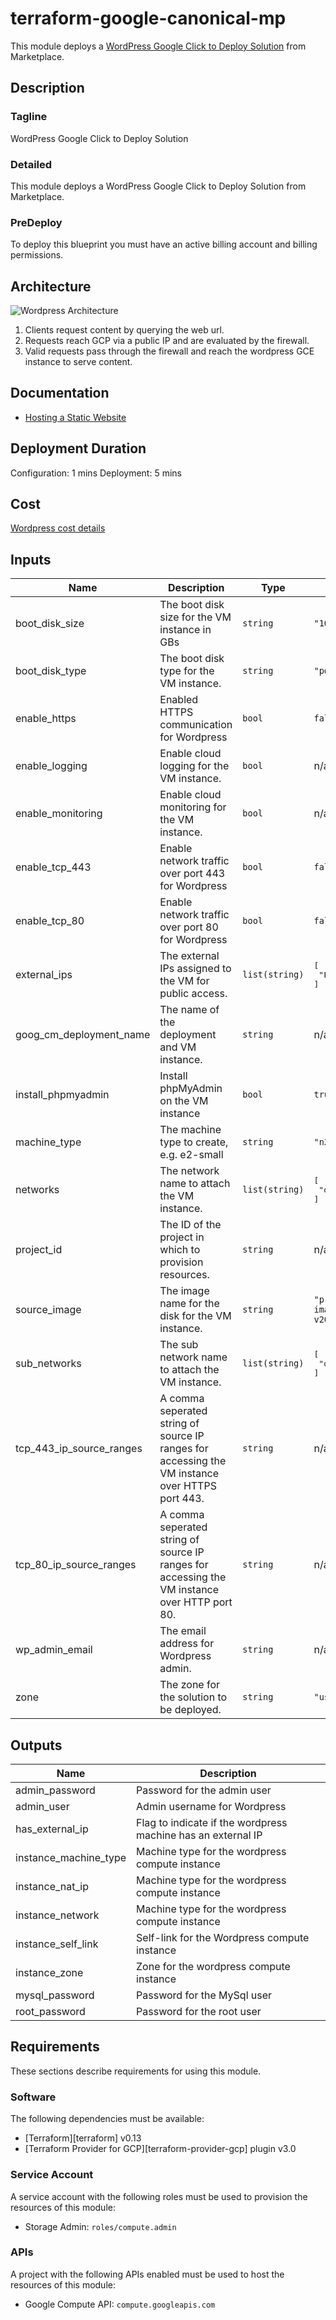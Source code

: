 # terraform-google-canonical-mp

This module deploys a [WordPress Google Click to Deploy Solution](https://console.cloud.google.com/marketplace/product/click-to-deploy-images/wordpress) from Marketplace.

## Description
### Tagline
WordPress Google Click to Deploy Solution

### Detailed
This module deploys a WordPress Google Click to Deploy Solution from Marketplace.

### PreDeploy
To deploy this blueprint you must have an active billing account and billing permissions.

## Architecture
![Wordpress Architecture](assets/wp-architecture.png)
1. Clients request content by querying the web url.
2. Requests reach GCP via a public IP and are evaluated by the firewall.
3. Valid requests pass through the firewall and reach the wordpress GCE instance to serve content.

## Documentation
- [Hosting a Static Website](https://cloud.google.com/storage/docs/hosting-static-website)

## Deployment Duration
Configuration: 1 mins
Deployment: 5 mins

## Cost
[Wordpress cost details](https://cloud.google.com/products/calculator#id=d2a82f67-ff05-4179-9e15-9682ef77a663)

<!-- BEGINNING OF PRE-COMMIT-TERRAFORM DOCS HOOK -->
## Inputs

| Name | Description | Type | Default | Required |
|------|-------------|------|---------|:--------:|
| boot\_disk\_size | The boot disk size for the VM instance in GBs | `string` | `"10"` | no |
| boot\_disk\_type | The boot disk type for the VM instance. | `string` | `"pd-standard"` | no |
| enable\_https | Enabled HTTPS communication for Wordpress | `bool` | `false` | no |
| enable\_logging | Enable cloud logging for the VM instance. | `bool` | n/a | yes |
| enable\_monitoring | Enable cloud monitoring for the VM instance. | `bool` | n/a | yes |
| enable\_tcp\_443 | Enable network traffic over port 443 for Wordpress | `bool` | `false` | no |
| enable\_tcp\_80 | Enable network traffic over port 80 for Wordpress | `bool` | `false` | no |
| external\_ips | The external IPs assigned to the VM for public access. | `list(string)` | <pre>[<br>  "EPHEMERAL"<br>]</pre> | no |
| goog\_cm\_deployment\_name | The name of the deployment and VM instance. | `string` | n/a | yes |
| install\_phpmyadmin | Install phpMyAdmin on the VM instance | `bool` | `true` | no |
| machine\_type | The machine type to create, e.g. e2-small | `string` | `"n2-standard-4"` | no |
| networks | The network name to attach the VM instance. | `list(string)` | <pre>[<br>  "default"<br>]</pre> | no |
| project\_id | The ID of the project in which to provision resources. | `string` | n/a | yes |
| source\_image | The image name for the disk for the VM instance. | `string` | `"projects/click-to-deploy-images/global/images/wordpress-v20220821"` | no |
| sub\_networks | The sub network name to attach the VM instance. | `list(string)` | <pre>[<br>  "default"<br>]</pre> | no |
| tcp\_443\_ip\_source\_ranges | A comma seperated string of source IP ranges for accessing the VM instance over HTTPS port 443. | `string` | n/a | yes |
| tcp\_80\_ip\_source\_ranges | A comma seperated string of source IP ranges for accessing the VM instance over HTTP port 80. | `string` | n/a | yes |
| wp\_admin\_email | The email address for Wordpress admin. | `string` | n/a | yes |
| zone | The zone for the solution to be deployed. | `string` | `"us-west1-a"` | no |

## Outputs

| Name | Description |
|------|-------------|
| admin\_password | Password for the admin user |
| admin\_user | Admin username for Wordpress |
| has\_external\_ip | Flag to indicate if the wordpress machine has an external IP |
| instance\_machine\_type | Machine type for the wordpress compute instance |
| instance\_nat\_ip | Machine type for the wordpress compute instance |
| instance\_network | Machine type for the wordpress compute instance |
| instance\_self\_link | Self-link for the Wordpress compute instance |
| instance\_zone | Zone for the wordpress compute instance |
| mysql\_password | Password for the MySql user |
| root\_password | Password for the root user |

<!-- END OF PRE-COMMIT-TERRAFORM DOCS HOOK -->

## Requirements

These sections describe requirements for using this module.

### Software

The following dependencies must be available:

- [Terraform][terraform] v0.13
- [Terraform Provider for GCP][terraform-provider-gcp] plugin v3.0

### Service Account

A service account with the following roles must be used to provision
the resources of this module:

- Storage Admin: `roles/compute.admin`

### APIs

A project with the following APIs enabled must be used to host the
resources of this module:

- Google Compute API: `compute.googleapis.com`
